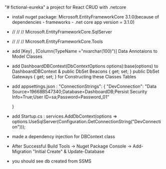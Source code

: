 "# fictional-eureka" a project for React CRUD with .netcore 

- install nuget package:  Microsoft.EntityFrameworkCore 3.1.0(because of dependencies - frameworks - .net core app version = 3.1.0)
-  //      //    //       Microsoft.EntityFrameworkCore.SqlServer
-  //      //    //       Microsoft.EntityFrameworkCore.Tools   


- add [Key] , [Column(TypeName ="nvarchar(100)")] Data Annotaions to Model Classes

- add DashboardDBContext(DbContextOptions<DashboardDBContext> options):base(options) to DashboardDBContext & public DbSet<Beacon> Beacons { get; set; }
        public DbSet<Gateway> Gateways { get; set; } for Constructing these Classes Tables

- add appsettings.json : "ConnectionStrings": {
    "DevConnection": "Data Source=19668B547340;Database=DashboardDB;Persist Security Info=True;User ID=sa;Password=Password_01"
      
  }

- add Startup.cs : services.AddDbContext<DashboardDBContext>(options => options.UseSqlServer(Configuration.GetConnectionString("DevConnection")));
 * made a dependency injection for DBContext class

- After Successful Build Tools -> Nuget Package Console -> Add-Migration "Initial Create" &  Update-Database
 * you should see db created from SSMS

